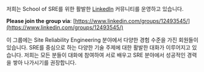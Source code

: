 저희는 School of SRE를 위한 활발한 [LinkedIn](https://www.linkedin.com) 커뮤니티를 운영하고 있습니다.
 
**Please join the group via**: [https://www.linkedin.com/groups/12493545/](https://www.linkedin.com/groups/12493545/)

이 그룹에는 Site Reliability Engineering 분야에서 다양한 경험 수준을 가진 회원들이 있습니다. SRE를 중심으로 하는 다양한 기술 주제에 대한 활발한 대화가 이루어지고 있습니다. 저희는 모든 분들이 대화에 참여하여 서로 배우고 SRE 분야에서 성공적인 경력을 쌓아 나가시기를 권장합니다.